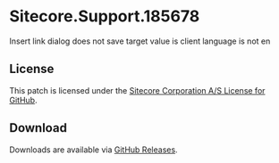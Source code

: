 # Sitecore.Support.185678
Insert link dialog does not save target value is client language is not en

## License  
This patch is licensed under the [Sitecore Corporation A/S License for GitHub](https://github.com/sitecoresupport/Sitecore.Support.185678/blob/master/LICENSE).  

## Download  
Downloads are available via [GitHub Releases](https://github.com/sitecoresupport/Sitecore.Support.185678/releases).  
